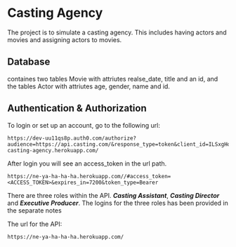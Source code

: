 
# Casting Agency

The project is to simulate a casting agency. This includes having actors and movies and assigning actors to movies.

## Database
containes two tables Movie with attriutes realse_date, title and an id, and the tables Actor with attriutes age, gender, name and id. 
## Authentication & Authorization
To login or set up an account, go to the following url: 

```
https://dev-uu11qs8p.auth0.com/authorize?audience=https://api.casting.com/&response_type=token&client_id=ILSxgHqXZ1F13aO8gdhjutvtzVH15O0H&redirect_uri=https://muco-casting-agency.herokuapp.com/
```

After login you will see an access_token in the url path.

```
https://ne-ya-ha-ha-ha.herokuapp.com//#access_token=<ACCESS_TOKEN>&expires_in=7200&token_type=Bearer
```

There are three roles within the API. ***Casting Assistant***, ***Casting Director*** and ***Executive Producer***. The logins for the three roles has been provided in the separate notes 

The url for the API:
```
https://ne-ya-ha-ha-ha.herokuapp.com/
```
